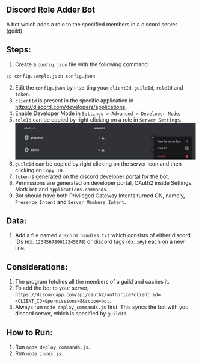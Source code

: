## Discord Role Adder Bot

A bot which adds a role to the specified members in a discord server (guild).

## Steps:

1. Create a `config.json` file with the following command:

```bash
cp config.sample.json config.json
```

2. Edit the `config.json` by inserting your `clientId`, `guildId`, `roleId` and `token`.
3. `clientId` is present in the specific application in https://discord.com/developers/applications.
4. Enable Developer Mode in `Settings > Advanced > Developer Mode`.
5. `roleId` can be copied by right clicking on a role in `Server Settings`.
![Copy roleId](./roleId.png)
6. `guildId` can be copied by right clicking on the server icon and then clicking on `Copy ID`.
7. `token` is generated on the discord developer portal for the bot.
8. Permissions are generated on developer portal, OAuth2 inside Settings. Mark `bot` and `applications.commands`.
9. Bot should have both Privileged Gateway Intents turned ON, namely, `Presence Intent` and `Server Members Intent`.

## Data:

1. Add a file named `discord_handles.txt` which consists of either discord IDs (ex: `123456789012345678`) or discord tags (ex: `x#y`) each on a new line.

## Considerations:

1. The program fetches all the members of a guild and caches it.
2. To add the bot to your server, `https://discordapp.com/api/oauth2/authorize?client_id=<CLIENT_ID>&permissions=8&scope=bot`.
3. Always run `node deploy_commands.js` first. This syncs the bot with you discord server, which is specified by `guildId`.

## How to Run:
1. Run `node deploy_commands.js`.
2. Run `node index.js`.
